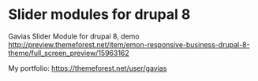 # Slider modules for drupal 8
Gavias Slider Module for drupal 8, demo http://preview.themeforest.net/item/emon-responsive-business-drupal-8-theme/full_screen_preview/15963162

My portfolio: https://themeforest.net/user/gavias

